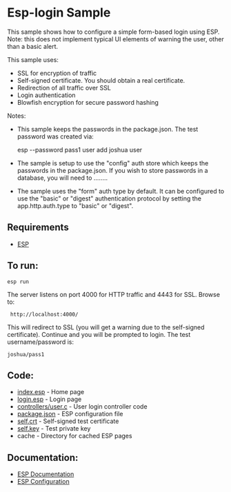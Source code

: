 Esp-login Sample
===

This sample shows how to configure a simple form-based login using ESP. 
Note: this does not implement typical UI elements of warning the user, other than a basic alert.

This sample uses:

* SSL for encryption of traffic
* Self-signed certificate. You should obtain a real certificate.
* Redirection of all traffic over SSL
* Login authentication 
* Blowfish encryption for secure password hashing

Notes:
* This sample keeps the passwords in the package.json. The test password was created via:

    esp --password pass1 user add joshua user

* The sample is setup to use the "config" auth store which keeps the passwords in the package.json.
    If you wish to store passwords in a database, you will need to ........ 
* The sample uses the "form" auth type by default. 
    It can be configured to use the "basic" or "digest" authentication protocol by setting the
    app.http.auth.type to "basic" or "digest".

Requirements
---
* [ESP](http://embedthis.com/downloads/esp/download.esp)

To run:
---
    esp run

The server listens on port 4000 for HTTP traffic and 4443 for SSL. Browse to: 
 
     http://localhost:4000/

This will redirect to SSL (you will get a warning due to the self-signed certificate).
Continue and you will be prompted to login. The test username/password is:

    joshua/pass1

Code:
---
* [index.esp](index.esp) - Home page
* [login.esp](login.esp) - Login page
* [controllers/user.c](controllers/user.c) - User login controller code
* [package.json](package.json) - ESP configuration file
* [self.crt](self.crt) - Self-signed test certificate
* [self.key](self.key) - Test private key
* cache - Directory for cached ESP pages

Documentation:
---
* [ESP Documentation](http://embedthis.com/products/esp/doc/index.html)
* [ESP Configuration](http://embedthis.com/products/esp/doc/guide/esp/users/config.html)

